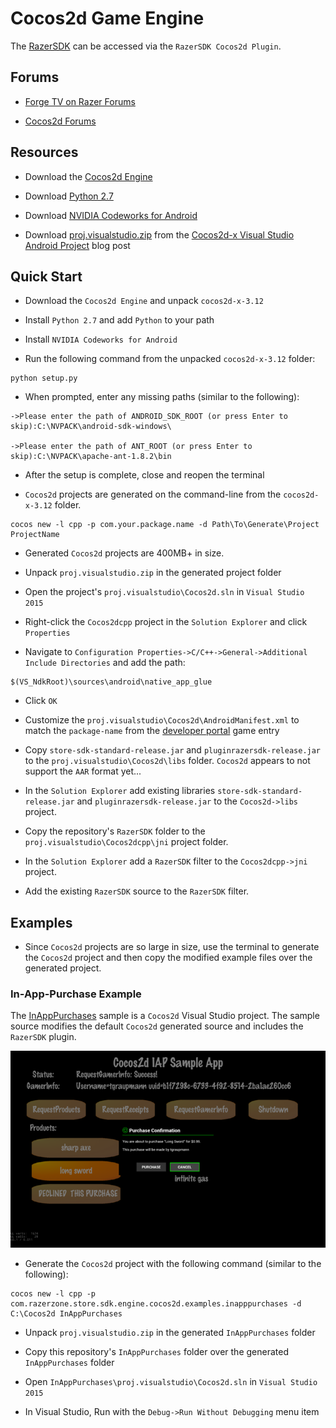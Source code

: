 # Cocos2d Game Engine

The [RazerSDK](https://github.com/razerofficial/razer-sdk-docs) can be accessed via the `RazerSDK Cocos2d Plugin`.

## Forums #

* [Forge TV on Razer Forums](https://insider.razerzone.com/index.php?forums/razer-forge-tv.126/)

* [Cocos2d Forums](http://discuss.cocos2d-x.org/)

## Resources

* Download the [Cocos2d Engine](http://www.cocos2d-x.org/)

* Download [Python 2.7](https://www.python.org/)

* Download [NVIDIA Codeworks for Android](https://developer.nvidia.com/AndroidWorks)

* Download [proj.visualstudio.zip](https://aka.ms/vscocosandroidsample) from the [Cocos2d-x Visual Studio Android Project](https://blogs.msdn.microsoft.com/vcblog/2016/07/12/cocos2d-x-visual-studio-android-project/) blog post

## Quick Start

* Download the `Cocos2d Engine` and unpack `cocos2d-x-3.12`

* Install `Python 2.7` and add `Python` to your path

* Install `NVIDIA Codeworks for Android`

* Run the following command from the unpacked `cocos2d-x-3.12` folder:

```
python setup.py
```

* When prompted, enter any missing paths (similar to the following):

```
->Please enter the path of ANDROID_SDK_ROOT (or press Enter to skip):C:\NVPACK\android-sdk-windows\
 
->Please enter the path of ANT_ROOT (or press Enter to skip):C:\NVPACK\apache-ant-1.8.2\bin
``` 

* After the setup is complete, close and reopen the terminal

* `Cocos2d` projects are generated on the command-line from the `cocos2d-x-3.12` folder.

```
cocos new -l cpp -p com.your.package.name -d Path\To\Generate\Project ProjectName
```

* Generated `Cocos2d` projects are 400MB+ in size.

* Unpack `proj.visualstudio.zip` in the generated project folder

* Open the project's `proj.visualstudio\Cocos2d.sln` in `Visual Studio 2015`

* Right-click the `Cocos2dcpp` project in the `Solution Explorer` and click `Properties`

* Navigate to `Configuration Properties->C/C++->General->Additional Include Directories` and add the path:

```
$(VS_NdkRoot)\sources\android\native_app_glue
```

* Click `OK`

* Customize the `proj.visualstudio\Cocos2d\AndroidManifest.xml` to match the `package-name` from the [developer portal](https://devs.ouya.tv) game entry

* Copy `store-sdk-standard-release.jar` and `pluginrazersdk-release.jar` to the `proj.visualstudio\Cocos2d\libs` folder. `Cocos2d` appears to not support the `AAR` format yet...

* In the `Solution Explorer` add existing libraries `store-sdk-standard-release.jar` and `pluginrazersdk-release.jar` to the `Cocos2d->libs` project.

* Copy the repository's `RazerSDK` folder to the `proj.visualstudio\Cocos2dcpp\jni` project folder.

* In the `Solution Explorer` add a `RazerSDK` filter to the `Cocos2dcpp->jni` project.

* Add the existing `RazerSDK` source to the `RazerSDK` filter.

## Examples 

* Since `Cocos2d` projects are so large in size, use the terminal to generate the `Cocos2d` project and then copy the modified example files over the generated project.

### In-App-Purchase Example

The [InAppPurchases](https://github.com/razerofficial/cocos2d-plugin-razer-sdk/tree/master/InAppPurchases) sample is a `Cocos2d` Visual Studio project. The sample source modifies the default `Cocos2d` generated source and includes the `RazerSDK` plugin.

![image_1](image-md/image_1.png)

* Generate the `Cocos2d` project with the following command (similar to the following):

```
cocos new -l cpp -p com.razerzone.store.sdk.engine.cocos2d.examples.inapppurchases -d C:\Cocos2d InAppPurchases
```

* Unpack `proj.visualstudio.zip` in the generated `InAppPurchases` folder

* Copy this repository's `InAppPurchases` folder over the generated `InAppPurchases` folder

* Open `InAppPurchases\proj.visualstudio\Cocos2d.sln` in `Visual Studio 2015`

* In Visual Studio, Run with the `Debug->Run Without Debugging` menu item
